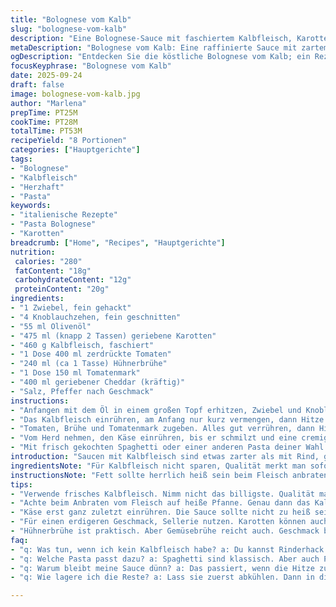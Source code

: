 ```yaml
---
title: "Bolognese vom Kalb"
slug: "bolognese-vom-kalb"
description: "Eine Bolognese-Sauce mit faschiertem Kalbfleisch, Karotten, Tomaten und Cheddar. Verzicht auf Eier und Gluten, Öl als Basis. Lauch oder Sellerie können das Aroma erweitern. Langsames Köcheln bringt Geschmackstiefe, während das Käsefinish für cremige Texturen sorgt."
metaDescription: "Bolognese vom Kalb: Eine raffinierte Sauce mit zartem Kalbfleisch und cremigem Cheddar für Pasta-Genuss"
ogDescription: "Entdecken Sie die köstliche Bolognese vom Kalb; ein Rezept für zarte Geschmackserlebnisse mit Karotten und Cheddar"
focusKeyphrase: "Bolognese vom Kalb"
date: 2025-09-24
draft: false
image: bolognese-vom-kalb.jpg
author: "Marlena"
prepTime: PT25M
cookTime: PT28M
totalTime: PT53M
recipeYield: "8 Portionen"
categories: ["Hauptgerichte"]
tags:
- "Bolognese"
- "Kalbfleisch"
- "Herzhaft"
- "Pasta"
keywords:
- "italienische Rezepte"
- "Pasta Bolognese"
- "Karotten"
breadcrumb: ["Home", "Recipes", "Hauptgerichte"]
nutrition: 
 calories: "280"
 fatContent: "18g"
 carbohydrateContent: "12g"
 proteinContent: "20g"
ingredients:
- "1 Zwiebel, fein gehackt"
- "4 Knoblauchzehen, fein geschnitten"
- "55 ml Olivenöl"
- "475 ml (knapp 2 Tassen) geriebene Karotten"
- "460 g Kalbfleisch, faschiert"
- "1 Dose 400 ml zerdrückte Tomaten"
- "240 ml (ca 1 Tasse) Hühnerbrühe"
- "1 Dose 150 ml Tomatenmark"
- "400 ml geriebener Cheddar (kräftig)"
- "Salz, Pfeffer nach Geschmack"
instructions:
- "Anfangen mit dem Öl in einem großen Topf erhitzen, Zwiebel und Knoblauch darin 1 Minute glasig anschwitzen. Karotten dazugeben, Hitze erhöhen und zwei Minuten weiterbraten. Die Karotten nutzen dem Geschmack – nicht zu weich werden lassen, aber auch nicht roh."
- "Das Kalbfleisch einrühren, am Anfang nur kurz vermengen, dann Hitze hochstellen, damit es brät. Nicht ständig umrühren, sonst verliert es Farbe. Nach ungefähr fünf Minuten sollte es gut gebräunt sein – das erzeugt Röststoffe, sonst bleibt Sauce fad."
- "Tomaten, Brühe und Tomatenmark zugeben. Alles gut verrühren, dann Hitze stark reduzieren, sodass die Sauce nur noch leise simmert. Deckel schräg auflegen, circa 15 Minuten köcheln. Sachte Bläschen zeigen, dass Feuchtigkeit entwichen wird und Geschmack sich konzentriert."
- "Vom Herd nehmen, den Käse einrühren, bis er schmilzt und eine cremige Konsistenz entsteht. Damit wird die Sauce reichhaltiger und bindet die Aromen. Mit Salz und Pfeffer abschmecken; besser wenig salzen und am Ende nachjustieren."
- "Mit frisch gekochten Spaghetti oder einer anderen Pasta deiner Wahl servieren. Merke: zu heiß sollte die Sauce nicht sein beim Käse zugeben, sonst gerinnt er. Lieber etwas abkühlen lassen und dann gut unterheben."
introduction: "Saucen mit Kalbfleisch sind etwas zarter als mit Rind, geben der Bolognese eine feinere Note. Wichtig ist die richtige Hitze beim Anbraten, damit das Fleisch nicht austrocknet und trotzdem Röstaromen bekommt. Karotten habe ich früher zu lange gekocht, dann verlieren sie den Biss und machen die Farbe matt. Bei zu schneller Garzeit schmecken sie roh. Käse am Schluss zugeben ist ein altbewährter Trick, der einer Sauce ohne Sahne die nötige Cremigkeit verleiht. Ein milder bis mittelkräftiger Cheddar passt nicht nur geschmacklich, auch die Textur spielt mit. Bei Bedarf funktioniert auch gut ein alter Gouda als Ersatz. Neben frischen Zutaten sind es die kleinen Timing-Unterschiede, die die Sauce machen. Manchmal nehme ich auch etwas Sellerie, das gibt mehr Tiefe. Geduld ist immer gefragt – eine langsame Sauce belohnt mit mehreren Komplexitäts-Schichten."
ingredientsNote: "Für Kalbfleisch nicht sparen, Qualität merkt man sofort. Statt Karotten kann man Selleriestangen fein würfeln, das gibt einen erdigen Grundton. Olivenöl ist die beste Fettbasis, alternativ kann man halbe Butter beim Anschwitzen nehmen, für mehr Geschmack, aber Vorsicht mit der Hitze. Tomaten aus der Dose sollten möglichst wenig Zusatzstoffe haben. Hühnerbrühe ist praktischer als Gemüsebrühe, gibt mehr Körper, klappt aber ohne auch. Der Käse lässt sich bestens durch einen gereiften Parmesan ersetzen; nur an Menge und Zeitpunkt der Zugabe denken. Frischer Knoblauch immer grob hacken, zu fein zerkleinert wird er schneller bitter. Für die Kräuter kann man Thymian oder Oregano einstreuen, ich halte mich aber hier zurück, um die Fleischaromen nicht zu übertönen. "
instructionsNote: "Fett sollte herrlich heiß sein beim Fleisch anbraten, erst dann kommt der Geschmack. Auf keinen Fall Fleisch tunlichst zu früh umrühren, sonst wird es nur dampfgegart, nicht gebräunt. Die Karotten dürfen ruhig noch etwas Biss haben, nicht zu weich und matschig. Dauer des Köchelns merkt man an der Konsistenz – wenn die Sauce dicker wirkt und sich leicht am Löffel hält, ist es gut. Ein Schaumlöffel entfernt überschüssiges Fett, falls es zu viel wird beim Kalb. Wenn kein frischer Käse da ist, reichten auch zwei Esslöffel fettiger Frischkäse zur Abrundung der Sauce. Für Notfälle kann man die Tomaten auch durch passierte Tomaten ersetzen, das ergibt eine glatte Sauce ohne Stückchen; das muss man mögen. Immer probieren, Salz lieber sparsam dosieren, weil der Käse beim Schmelzen nachsalzt. Reste schmecken am nächsten Tag oft besser, dann tiefgekühlt und nur noch schonend erwärmen, sonst gerinnt die Käsebindung."
tips:
- "Verwende frisches Kalbfleisch. Nimm nicht das billigste. Qualität macht einen Unterschied im Geschmack. Die Röststoffe sind wichtig. Karotten sollten knackig sein. Zu weich, dann wird's matschig. Wenig Hitze kann ihnen Biss nehmen."
- "Achte beim Anbraten vom Fleisch auf heiße Pfanne. Genau dann das Kalbfleisch hineingeben. Nicht zu viel bewegen. Zu früh wenden bedeutet, dass das Fleisch nicht bräunt. Ein Fehler, den ich oft gemacht habe. Lieber etwas warten, bis die Röststoffe entstehen."
- "Käse erst ganz zuletzt einrühren. Die Sauce sollte nicht zu heiß sein, sonst gibt's Probleme mit der Textur. Umrühren, bis der Cheddar geschmolzen ist. Das macht sie cremig. Wenn kein Cheddar da ist, geht auch reifer Gouda."
- "Für einen erdigeren Geschmack, Sellerie nutzen. Karotten können auch ersetzt werden. Je kleiner die Stücke, desto schneller garen sie. Die Zeit im Blick behalten. Bei zu schnellem Kochen werden sie so schnell matschig. Immer wieder probieren."
- "Hühnerbrühe ist praktisch. Aber Gemüsebrühe reicht auch. Geschmack bleibt mit der richtigen Brühe. Wer mag, kann zusätzliche Kräuter verwenden – Thymian oder Oregano. Ich halte es oft einfach, um die Hauptaromen nicht zu überdecken."
faq:
- "q: Was tun, wenn ich kein Kalbfleisch habe? a: Du kannst Rinderhack verwenden. Es wird anders schmecken. Die Basis bleibt gleich. Aber andere Textur."
- "q: Welche Pasta passt dazu? a: Spaghetti sind klassisch. Aber auch Penne oder Tagliatelle sind gut. Achte auf die Kochzeit der Pasta. Mach sie al dente."
- "q: Warum bleibt meine Sauce dünn? a: Das passiert, wenn die Hitze zu gering ist. Länger köcheln hilft. Eventuell mit etwas Stärke binden, wenn nötig."
- "q: Wie lagere ich die Reste? a: Lass sie zuerst abkühlen. Dann in dicht verschlossenen Behältern aufbewahren. Im Kühlschrank hält sie 2-3 Tage. Oder einfrieren; hält bis zu 3 Monate."

---
```

